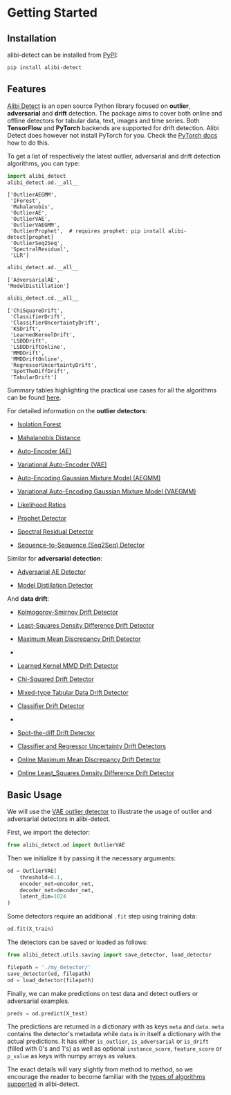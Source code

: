 # Getting Started

## Installation

alibi-detect can be installed from [PyPI](https://pypi.org/project/alibi-detect/):

```bash
pip install alibi-detect
```

## Features

[Alibi Detect](https://github.com/SeldonIO/alibi-detect) is an open source Python library focused on 
**outlier**, **adversarial** and **drift** detection. The package aims to cover both 
online and offline detectors for tabular data, text, images and time series. 
Both **TensorFlow** and **PyTorch** backends are supported for drift detection. Alibi Detect does however 
not install PyTorch for you. Check the [PyTorch docs](https://pytorch.org/) how to do this.

To get a list of respectively the latest outlier, adversarial and drift detection algorithms, you can type:

```python
import alibi_detect
alibi_detect.od.__all__
```

```
['OutlierAEGMM',
 'IForest',
 'Mahalanobis',
 'OutlierAE',
 'OutlierVAE',
 'OutlierVAEGMM',
 'OutlierProphet',  # requires prophet: pip install alibi-detect[prophet]
 'OutlierSeq2Seq',
 'SpectralResidual',
 'LLR']
```

```python
alibi_detect.ad.__all__
```

```
['AdversarialAE',
'ModelDistillation']
```

```python
alibi_detect.cd.__all__
```

```
['ChiSquareDrift',
 'ClassifierDrift',
 'ClassifierUncertaintyDrift',
 'KSDrift',
 'LearnedKernelDrift',
 'LSDDDrift',
 'LSDDDriftOnline',
 'MMDDrift',
 'MMDDriftOnline',
 'RegressorUncertaintyDrift',
 'SpotTheDiffDrift',
 'TabularDrift']
```

Summary tables highlighting the practical use cases for all the algorithms can be found [here](../overview/algorithms.md).

For detailed information on the **outlier detectors**:

* [Isolation Forest](../methods/iforest.ipynb)

* [Mahalanobis Distance](../methods/mahalanobis.ipynb)
    
* [Auto-Encoder (AE)](../methods/ae.ipynb)

* [Variational Auto-Encoder (VAE)](../methods/vae.ipynb)

* [Auto-Encoding Gaussian Mixture Model (AEGMM)](../methods/aegmm.ipynb)

* [Variational Auto-Encoding Gaussian Mixture Model (VAEGMM)](../methods/vaegmm.ipynb)

* [Likelihood Ratios](../methods/llr.ipynb)
    
* [Prophet Detector](../methods/prophet.ipynb)
    
* [Spectral Residual Detector](../methods/sr.ipynb)
    
* [Sequence-to-Sequence (Seq2Seq) Detector](../methods/seq2seq.ipynb)

Similar for **adversarial detection**:

* [Adversarial AE Detector](../methods/adversarialae.ipynb)
  
* [Model Distillation Detector](../methods/modeldistillation.ipynb)

And **data drift**:
    
* [Kolmogorov-Smirnov Drift Detector](../methods/ksdrift.ipynb)

* [Least-Squares Density Difference Drift Detector](../methods/lsdddrift.ipynb)

* [Maximum Mean Discrepancy Drift Detector](../methods/mmddrift.ipynb)
* 
* [Learned Kernel MMD Drift Detector](../methods/learnedkerneldrift.ipynb)

* [Chi-Squared Drift Detector](../methods/chisquaredrift.ipynb)

* [Mixed-type Tabular Data Drift Detector](../methods/tabulardrift.ipynb)

* [Classifier Drift Detector](../methods/classifierdrift.ipynb)
* 
* [Spot-the-diff Drift Detector](../methods/classifierdrift.ipynb)

* [Classifier and Regressor Uncertainty Drift Detectors](../methods/modeluncdrift.ipynb)

* [Online Maximum Mean Discrepancy Drift Detector](../methods/onlinemmddrift.ipynb)

* [Online Least_Squares Density Difference Drift Detector](../methods/onlinelsdddrift.ipynb)


## Basic Usage

We will use the [VAE outlier detector](../methods/vae.ipynb) to illustrate the usage of outlier and adversarial detectors in alibi-detect.

First, we import the detector:

```python
from alibi_detect.od import OutlierVAE
```

Then we initialize it by passing it the necessary arguments:

```python
od = OutlierVAE(
    threshold=0.1,
    encoder_net=encoder_net,
    decoder_net=decoder_net,
    latent_dim=1024
)
```

Some detectors require an additional `.fit` step using training data:

```python
od.fit(X_train)
```

The detectors can be saved or loaded as follows:

```python
from alibi_detect.utils.saving import save_detector, load_detector

filepath = './my_detector/'
save_detector(od, filepath)
od = load_detector(filepath)
```

Finally, we can make predictions on test data and detect outliers or adversarial examples.

```python
preds = od.predict(X_test)
```

The predictions are returned in a dictionary with as keys `meta` and `data`. `meta` contains the detector's metadata while `data` is in itself a dictionary with the actual predictions. It has either `is_outlier`, `is_adversarial` or `is_drift` (filled with 0's and 1's) as well as optional `instance_score`, `feature_score` or `p_value` as keys with numpy arrays as values.

The exact details will vary slightly from method to method, so we encourage the reader to become
familiar with the [types of algorithms supported](../overview/algorithms.md) in alibi-detect.